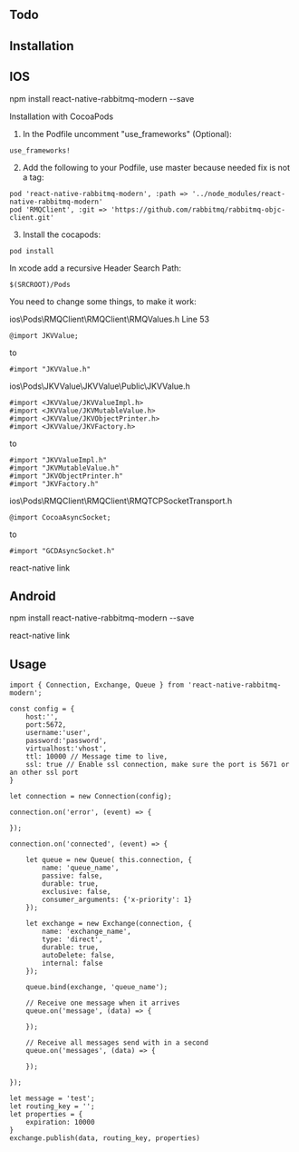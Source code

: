 ## Todo

## Installation

## IOS

npm install react-native-rabbitmq-modern --save

Installation with CocoaPods

1. In the Podfile uncomment "use_frameworks" (Optional):

```
use_frameworks!
```

2. Add the following to your Podfile, use master because needed fix is not a tag:

```
pod 'react-native-rabbitmq-modern', :path => '../node_modules/react-native-rabbitmq-modern'
pod 'RMQClient', :git => 'https://github.com/rabbitmq/rabbitmq-objc-client.git'
```

3. Install the cocapods:

```
pod install
```

In xcode add a recursive Header Search Path:

```
$(SRCROOT)/Pods
```

You need to change some things, to make it work:

ios\Pods\RMQClient\RMQClient\RMQValues.h Line 53

```
@import JKVValue;
```

to

```
#import "JKVValue.h"
```

ios\Pods\JKVValue\JKVValue\Public\JKVValue.h

```
#import <JKVValue/JKVValueImpl.h>
#import <JKVValue/JKVMutableValue.h>
#import <JKVValue/JKVObjectPrinter.h>
#import <JKVValue/JKVFactory.h>
```

to

```
#import "JKVValueImpl.h"
#import "JKVMutableValue.h"
#import "JKVObjectPrinter.h"
#import "JKVFactory.h"
```

ios\Pods\RMQClient\RMQClient\RMQTCPSocketTransport.h

```
@import CocoaAsyncSocket;
```

to

```
#import "GCDAsyncSocket.h"
```

react-native link

## Android

npm install react-native-rabbitmq-modern --save

react-native link

## Usage

```
import { Connection, Exchange, Queue } from 'react-native-rabbitmq-modern';

const config = {
	host:'',
	port:5672,
	username:'user',
	password:'password',
	virtualhost:'vhost',
	ttl: 10000 // Message time to live,
	ssl: true // Enable ssl connection, make sure the port is 5671 or an other ssl port
}

let connection = new Connection(config);

connection.on('error', (event) => {

});

connection.on('connected', (event) => {

	let queue = new Queue( this.connection, {
		name: 'queue_name',
		passive: false,
		durable: true,
		exclusive: false,
		consumer_arguments: {'x-priority': 1}
	});

	let exchange = new Exchange(connection, {
		name: 'exchange_name',
		type: 'direct',
		durable: true,
		autoDelete: false,
		internal: false
	});

	queue.bind(exchange, 'queue_name');

	// Receive one message when it arrives
	queue.on('message', (data) => {

	});

	// Receive all messages send with in a second
	queue.on('messages', (data) => {

	});

});

let message = 'test';
let routing_key = '';
let properties = {
	expiration: 10000
}
exchange.publish(data, routing_key, properties)

```
